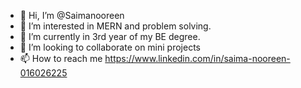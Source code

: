 - 👋 Hi, I’m @Saimanooreen
- 👀 I’m interested in MERN and problem solving.
- 🌱 I’m currently in  3rd year of my BE degree.
- 💞️ I’m looking to collaborate on mini projects
- 📫 How to reach me  https://www.linkedin.com/in/saima-nooreen-016026225

<!---
Saimanooreen/Saimanooreen is a ✨ special ✨ repository because its `README.md` (this file) appears on your GitHub profile.
You can click the Preview link to take a look at your changes.
--->
